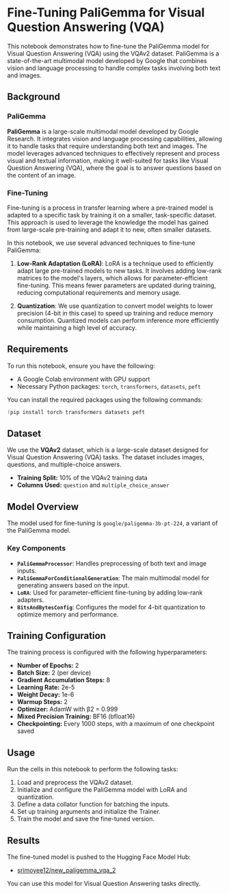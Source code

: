 # Fine-Tuning PaliGemma for Visual Question Answering (VQA)

This notebook demonstrates how to fine-tune the PaliGemma model for Visual Question Answering (VQA) using the VQAv2 dataset. PaliGemma is a state-of-the-art multimodal model developed by Google that combines vision and language processing to handle complex tasks involving both text and images.

## Background

### PaliGemma

**PaliGemma** is a large-scale multimodal model developed by Google Research. It integrates vision and language processing capabilities, allowing it to handle tasks that require understanding both text and images. The model leverages advanced techniques to effectively represent and process visual and textual information, making it well-suited for tasks like Visual Question Answering (VQA), where the goal is to answer questions based on the content of an image.

### Fine-Tuning

Fine-tuning is a process in transfer learning where a pre-trained model is adapted to a specific task by training it on a smaller, task-specific dataset. This approach is used to leverage the knowledge the model has gained from large-scale pre-training and adapt it to new, often smaller datasets.

In this notebook, we use several advanced techniques to fine-tune PaliGemma:

1. **Low-Rank Adaptation (LoRA)**: LoRA is a technique used to efficiently adapt large pre-trained models to new tasks. It involves adding low-rank matrices to the model's layers, which allows for parameter-efficient fine-tuning. This means fewer parameters are updated during training, reducing computational requirements and memory usage.

2. **Quantization**: We use quantization to convert model weights to lower precision (4-bit in this case) to speed up training and reduce memory consumption. Quantized models can perform inference more efficiently while maintaining a high level of accuracy.

## Requirements

To run this notebook, ensure you have the following:

- A Google Colab environment with GPU support
- Necessary Python packages: `torch`, `transformers`, `datasets`, `peft`

You can install the required packages using the following commands:

```python
!pip install torch transformers datasets peft
```
## Dataset

We use the **VQAv2** dataset, which is a large-scale dataset designed for Visual Question Answering (VQA) tasks. The dataset includes images, questions, and multiple-choice answers.

- **Training Split:** 10% of the VQAv2 training data
- **Columns Used:** `question` and `multiple_choice_answer`

## Model Overview

The model used for fine-tuning is `google/paligemma-3b-pt-224`, a variant of the PaliGemma model.

### Key Components

- **`PaliGemmaProcessor`**: Handles preprocessing of both text and image inputs.
- **`PaliGemmaForConditionalGeneration`**: The main multimodal model for generating answers based on the input.
- **`LoRA`**: Used for parameter-efficient fine-tuning by adding low-rank adapters.
- **`BitsAndBytesConfig`**: Configures the model for 4-bit quantization to optimize memory and performance.

## Training Configuration

The training process is configured with the following hyperparameters:

- **Number of Epochs:** 2
- **Batch Size:** 2 (per device)
- **Gradient Accumulation Steps:** 8
- **Learning Rate:** 2e-5
- **Weight Decay:** 1e-6
- **Warmup Steps:** 2
- **Optimizer:** AdamW with β2 = 0.999
- **Mixed Precision Training:** BF16 (bfloat16)
- **Checkpointing:** Every 1000 steps, with a maximum of one checkpoint saved

## Usage

Run the cells in this notebook to perform the following tasks:

1. Load and preprocess the VQAv2 dataset.
2. Initialize and configure the PaliGemma model with LoRA and quantization.
3. Define a data collator function for batching the inputs.
4. Set up training arguments and initialize the Trainer.
5. Train the model and save the fine-tuned version.

## Results

The fine-tuned model is pushed to the Hugging Face Model Hub:

- [srimoyee12/new_paligemma_vqa_2](https://huggingface.co/srimoyee12/new_paligemma_vqa_2)

You can use this model for Visual Question Answering tasks directly.
